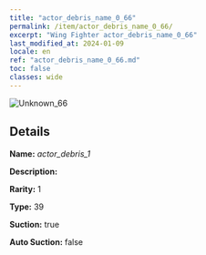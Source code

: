 ```yaml
---
title: "actor_debris_name_0_66"
permalink: /item/actor_debris_name_0_66/
excerpt: "Wing Fighter actor_debris_name_0_66"
last_modified_at: 2024-01-09
locale: en
ref: "actor_debris_name_0_66.md"
toc: false
classes: wide
---
```



 ![Unknown_66](/images/item/actor_debris_1_p.png)



## Details

 **Name:** *actor_debris_1* 

 **Description:** 

 **Rarity:** 1 

 **Type:** 39 

 **Suction:** true 

 **Auto Suction:** false 


